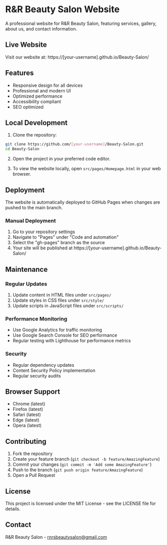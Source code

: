 # R&R Beauty Salon Website

A professional website for R&R Beauty Salon, featuring services, gallery, about us, and contact information.

## Live Website
Visit our website at: https://[your-username].github.io/Beauty-Salon/

## Features
- Responsive design for all devices
- Professional and modern UI
- Optimized performance
- Accessibility compliant
- SEO optimized

## Local Development
1. Clone the repository:
```bash
git clone https://github.com/[your-username]/Beauty-Salon.git
cd Beauty-Salon
```

2. Open the project in your preferred code editor.

3. To view the website locally, open `src/pages/Homepage.html` in your web browser.

## Deployment
The website is automatically deployed to GitHub Pages when changes are pushed to the main branch.

### Manual Deployment
1. Go to your repository settings
2. Navigate to "Pages" under "Code and automation"
3. Select the "gh-pages" branch as the source
4. Your site will be published at https://[your-username].github.io/Beauty-Salon/

## Maintenance
### Regular Updates
1. Update content in HTML files under `src/pages/`
2. Update styles in CSS files under `src/style/`
3. Update scripts in JavaScript files under `src/scripts/`

### Performance Monitoring
- Use Google Analytics for traffic monitoring
- Use Google Search Console for SEO performance
- Regular testing with Lighthouse for performance metrics

### Security
- Regular dependency updates
- Content Security Policy implementation
- Regular security audits

## Browser Support
- Chrome (latest)
- Firefox (latest)
- Safari (latest)
- Edge (latest)
- Opera (latest)

## Contributing
1. Fork the repository
2. Create your feature branch (`git checkout -b feature/AmazingFeature`)
3. Commit your changes (`git commit -m 'Add some AmazingFeature'`)
4. Push to the branch (`git push origin feature/AmazingFeature`)
5. Open a Pull Request

## License
This project is licensed under the MIT License - see the LICENSE file for details.

## Contact
R&R Beauty Salon - rnrsbeautysalon@gmail.com 
